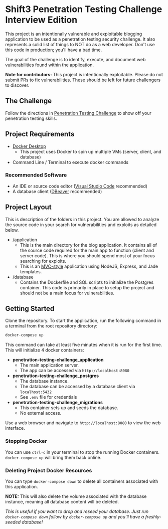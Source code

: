# Shift3 Penetration Testing Challenge Interview Edition

This project is an intentionally vulnerable and exploitable blogging application to be used as a penetration testing security challenge. It also represents a solid list of things to NOT do as a web developer. Don't use this code in production; you'll have a bad time.

The goal of the challenge is to identify, execute, and document web vulnerabilities found within the application.

**Note for contributors:** This project is intentionally exploitable. Please do not submit PRs to fix vulnerabilities. These should be left for future challengers to discover.

## The Challenge

Follow the directions in [Penetration Testing Challenge](./pentest-challenge.md) to show off your penetration testing skills.

## Project Requirements

- [Docker Desktop](https://www.docker.com/products/docker-desktop)
  - This project uses Docker to spin up multiple VMs (server, client, and database)
- Command Line / Terminal to execute docker commands

### Recommended Software

- An IDE or source code editor ([Visual Studio Code](https://code.visualstudio.com/) recommended)
- A database client ([DBeaver](https://dbeaver.com/) recommended)

## Project Layout

This is description of the folders in this project. You are allowed to analyze the source code in your search for vulnerabilities and exploits as detailed below.

- /application
  - This is the main directory for the blog application. It contains all of the source code required for the main app to function (client and server code). This is where you should spend most of your focus searching for exploits.
  - This is an [MVC-style](https://en.wikipedia.org/wiki/Model%E2%80%93view%E2%80%93controller) application using NodeJS, Express, and Jade templates.
- /database
  - Contains the Dockerfile and SQL scripts to initialize the Postgres container. This code is primarily in place to setup the project and should not be a main focus for vulnerabilities.

## Getting Started

Clone the repository. To start the application, run the following command in a terminal from the root repository directory:

```bash
docker-compose up
```  

This command can take at least five minutes when it is run for the first time. This will initialize 4 docker containers:

- **penetration-testing-challenge_application**
  - The main application server.
  - The app can be accessed via `http://localhost:8080`
- **penetration-testing-challenge_postgres**
  - The database instance.
  - The database can be accessed by a database client via `localhost:5432`
  - See `.env` file for credentials
- **penetration-testing-challenge_migrations**
  - This container sets up and seeds the database.
  - No external access.

Use a web browser and navigate to `http://localhost:8080` to view the web interface.

### Stopping Docker

You can use `ctrl-c` in your terminal to stop the running Docker containers. `docker-compose up` will bring them back online.

### Deleting Project Docker Resources

You can type `docker-compose down` to delete all containers associated with this application.

**NOTE:** This will also delete the volume associated with the database instance, meaning all database content will be deleted.

*This is useful if you want to drop and reseed your database. Just run `docker-compose down` follow by `docker-compose up` and you'll have a freshly-seeded database!*
